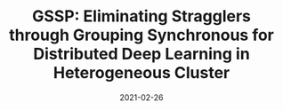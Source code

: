 ---
title: "GSSP: Eliminating Stragglers through Grouping Synchronous for Distributed Deep Learning in Heterogeneous Cluster"
authors:
- Haifeng Sun
- Zhiyi Gui
- Song Guo
- Qi Qi
- Jingyu Wang
- Jianxi Liao

date: "2021-02-26"
doi: "10.1109/TCC.2021.3062398"

# Publication type.
# 1 = Conference paper; 2 = Journal article;
# 3 = Preprint Paper; 4 = Report; 5 = Book; 6 = Book section;
# 7 = Thesis; 8 = Patent
publication_types: ["2"]

# Publication name and optional abbreviated publication name.
publication: "*IEEE Transactions on Cloud Computing*"
publication_short: "TCC (JCQ-Q1)"

url_pdf: https://ieeexplore.ieee.org/abstract/document/9364710
# url_code: ''
# url_dataset: ''
# url_poster: ''
# url_project: ''
# url_slides: ''
# url_video: ''

---